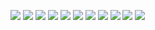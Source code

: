 ![](https://64.media.tumblr.com/9fd57c42e41d75cd2a8d364f1c27ca89/39ba1bd4065f00fc-05/s640x960/a8f95d7a7e2b943d4868de5f9256c8e912dfe427.pnj)
![](https://64.media.tumblr.com/1813e2fec97fd06b43facaa98164d340/bb6d7f773046cfcc-e7/s640x960/2f58d87a49cca01f6b2672686975b45c8f09172c.pnj)
![](https://64.media.tumblr.com/b930ed38177c3441ed890013e549cf61/f4b4e737ef52453e-fa/s640x960/9354a4421f8e03a95f0185b2841a796f5cd9dcfa.gifv)
![](https://64.media.tumblr.com/5d1064e6f8d72cae99610e2a319b1f3d/8c45ecb10202071d-33/s640x960/be200ffaf31ba4a757bbb56c3d659af3dad56cce.gifv)
![](https://64.media.tumblr.com/872bf7cf872ae9dca77ed8c8e2efcf8b/39ba1bd4065f00fc-34/s640x960/7e1d3793807c86505be8215e23e7ed8b98e203a0.pnj)
![](https://64.media.tumblr.com/1f320967124611448a24bee2477a2810/76d97e8ae108454d-86/s100x200/708d193a0d1a01ccdd435f6d7c603188e6ed322f.pnj)
![](https://64.media.tumblr.com/6003ef6bc8526cb0303bc6ba78f4dc1e/76d97e8ae108454d-5e/s100x200/79a3bf082ba02026cd0e7e3e9c6096b6c40fd3e4.gifv)
![](https://64.media.tumblr.com/2a46d5ee526a35e8b36edc24825ef062/76d97e8ae108454d-a3/s100x200/f242c18437cb89fedb75bf6dfa95d924ecbbf599.pnj)
![](https://64.media.tumblr.com/cb2bd44416f96a181ff8594d2cee6eef/6f072ea04e7b6c72-15/s100x200/cdfda7c9c3bd9111a9960b562cdac6333c6be8b5.jpg)
![](https://64.media.tumblr.com/1f05704d0bb02629e4f0c9d2956d3f07/473928ea48888009-80/s100x200/de965c3755aa2cc768b659ab2a750e6bd101a16e.gifv) 
![](https://64.media.tumblr.com/7c7a7105d29113e33e12c6cf8dc5a886/6f072ea04e7b6c72-fb/s100x200/19ef918f30903dd70219a980d1080b0221b84fa3.gifv)
